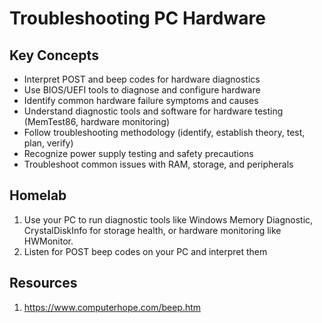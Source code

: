 # Troubleshooting PC Hardware

## Key Concepts

* Interpret POST and beep codes for hardware diagnostics
* Use BIOS/UEFI tools to diagnose and configure hardware
* Identify common hardware failure symptoms and causes
* Understand diagnostic tools and software for hardware testing (MemTest86, hardware monitoring)
* Follow troubleshooting methodology (identify, establish theory, test, plan, verify)
* Recognize power supply testing and safety precautions
* Troubleshoot common issues with RAM, storage, and peripherals

## Homelab

1. Use your PC to run diagnostic tools like Windows Memory Diagnostic, CrystalDiskInfo for storage health, or hardware monitoring like HWMonitor.
2. Listen for POST beep codes on your PC and interpret them

## Resources
1. https://www.computerhope.com/beep.htm
